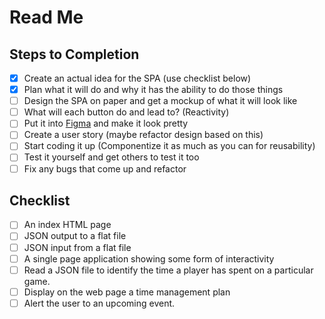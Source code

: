 # Read Me

## Steps to Completion

- [x] Create an actual idea for the SPA (use checklist below)
- [x] Plan what it will do and why it has the ability to do those things
- [ ] Design the SPA on paper and get a mockup of what it will look like
- [ ] What will each button do and lead to? (Reactivity)
- [ ] Put it into [Figma](https://www.figma.com/) and make it look pretty
- [ ] Create a user story (maybe refactor design based on this)
- [ ] Start coding it up (Componentize it as much as you can for reusability)
- [ ] Test it yourself and get others to test it too
- [ ] Fix any bugs that come up and refactor

## Checklist

- [ ] An index HTML page
- [ ] JSON output to a flat file
- [ ] JSON input from a flat file
- [ ] A single page application showing some form of interactivity
- [ ] Read a JSON file to identify the time a player has spent on a particular game.
- [ ] Display on the web page a time management plan
- [ ] Alert the user to an upcoming event.

